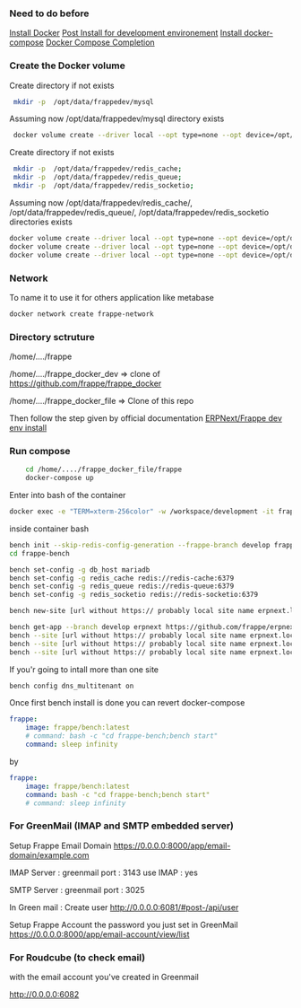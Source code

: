 
### Need to do before

[Install Docker](https://docs.docker.com/engine/install/ubuntu/)
[Post Install for development environement](https://docs.docker.com/engine/install/linux-postinstall/)
[Install docker-compose](https://docs.docker.com/compose/install/)
[Docker Compose Completion](https://docs.docker.com/compose/completion/)


### Create the Docker volume

Create directory if not exists
```sh
 mkdir -p  /opt/data/frappedev/mysql
```
Assuming now /opt/data/frappedev/mysql directory exists 
```sh
 docker volume create --driver local --opt type=none --opt device=/opt/data/frappedev/mysql --opt o=bind frappedev-mariadb-vol
```

Create directory if not exists
```sh
 mkdir -p  /opt/data/frappedev/redis_cache;
 mkdir -p  /opt/data/frappedev/redis_queue;
 mkdir -p  /opt/data/frappedev/redis_socketio; 
```

Assuming now /opt/data/frappedev/redis_cache/, /opt/data/frappedev/redis_queue/,  /opt/data/frappedev/redis_socketio directories exists
```sh
docker volume create --driver local --opt type=none --opt device=/opt/data/frappedev/redis_cache --opt o=bind frappedev-redis-cache-data;
docker volume create --driver local --opt type=none --opt device=/opt/data/frappedev/redis_queue --opt o=bind frappedev-redis-queue-data;
docker volume create --driver local --opt type=none --opt device=/opt/data/frappedev/redis_socketio --opt o=bind frappedev-redis-socketio-data;
```

### Network

To name it to use it for others application like metabase

```sh
docker network create frappe-network
```

### Directory sctruture

/home/..../frappe

/home/..../frappe_docker_dev => clone of https://github.com/frappe/frappe_docker

/home/..../frappe_docker_file => Clone of this repo

Then follow the step given by official documentation
[ERPNext/Frappe dev env install](https://github.com/frappe/frappe_docker/tree/develop/development)

### Run compose

```sh
    cd /home/..../frappe_docker_file/frappe
    docker-compose up
```

Enter into bash of the container
```sh
docker exec -e "TERM=xterm-256color" -w /workspace/development -it frappedev_frappe_1 bash
```

inside container bash

```sh
bench init --skip-redis-config-generation --frappe-branch develop frappe-bench
cd frappe-bench

bench set-config -g db_host mariadb
bench set-config -g redis_cache redis://redis-cache:6379
bench set-config -g redis_queue redis://redis-queue:6379
bench set-config -g redis_socketio redis://redis-socketio:6379

bench new-site [url without https:// probably local site name erpnext.local manage into /etc/hosts for local dev env] --mariadb-root-password 123 --admin-password admin --no-mariadb-socket --db-name [dbname]

bench get-app --branch develop erpnext https://github.com/frappe/erpnext.git
bench --site [url without https:// probably local site name erpnext.local manage into /etc/hosts for local dev env] install-app erpnext
bench --site [url without https:// probably local site name erpnext.local manage into /etc/hosts for local dev env] set-config developer_mode 1
bench --site [url without https:// probably local site name erpnext.local manage into /etc/hosts for local dev env] clear-cache
```

If you'r going to intall more than one site

```sh
bench config dns_multitenant on
```


Once first bench install is done you can revert docker-compose

```yaml
frappe:
    image: frappe/bench:latest
    # command: bash -c "cd frappe-bench;bench start"
    command: sleep infinity
```
by
```yaml
frappe:
    image: frappe/bench:latest
    command: bash -c "cd frappe-bench;bench start"
    # command: sleep infinity
```

### For GreenMail  (IMAP and SMTP embedded server)
Setup Frappe Email Domain
https://0.0.0.0:8000/app/email-domain/example.com

IMAP
Server : greenmail 
port : 3143
use IMAP : yes

SMTP
Server : greenmail 
port : 3025

In Green mail : Create user
http://0.0.0.0:6081/#post-/api/user

Setup Frappe Account the password you just set in GreenMail
https://0.0.0.0:8000/app/email-account/view/list

### For Roudcube (to check email)

with the email account you've created in Greenmail

http://0.0.0.0:6082
